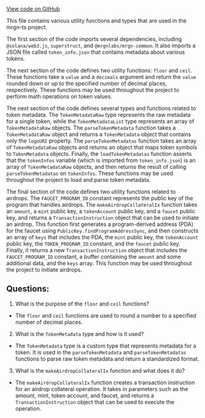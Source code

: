 [View code on GitHub](https://github.com/mrgnlabs/mrgn-ts/apps/marginfi-v2-ui/src/utils/index.ts)

This file contains various utility functions and types that are used in the mrgn-ts project. 

The first section of the code imports several dependencies, including `@solana/web3.js`, `superstruct`, and `@mrgnlabs/mrgn-common`. It also imports a JSON file called `token_info.json` that contains metadata about various tokens. 

The next section of the code defines two utility functions: `floor` and `ceil`. These functions take a `value` and a `decimals` argument and return the `value` rounded down or up to the specified number of decimal places, respectively. These functions may be used throughout the project to perform math operations on token values. 

The next section of the code defines several types and functions related to token metadata. The `TokenMetadataRaw` type represents the raw metadata for a single token, while the `TokenMetadataList` type represents an array of `TokenMetadataRaw` objects. The `parseTokenMetadata` function takes a `TokenMetadataRaw` object and returns a `TokenMetadata` object that contains only the `logoURI` property. The `parseTokenMetadatas` function takes an array of `TokenMetadataRaw` objects and returns an object that maps token symbols to `TokenMetadata` objects. Finally, the `loadTokenMetadatas` function asserts that the `tokenInfos` variable (which is imported from `token_info.json`) is an array of `TokenMetadataRaw` objects, and then returns the result of calling `parseTokenMetadatas` on `tokenInfos`. These functions may be used throughout the project to load and parse token metadata. 

The final section of the code defines two utility functions related to airdrops. The `FAUCET_PROGRAM_ID` constant represents the public key of the program that handles airdrops. The `makeAirdropCollateralIx` function takes an `amount`, a `mint` public key, a `tokenAccount` public key, and a `faucet` public key, and returns a `TransactionInstruction` object that can be used to initiate an airdrop. This function first generates a program-derived address (PDA) for the faucet using `PublicKey.findProgramAddressSync`, and then constructs an array of `keys` that includes the PDA, the `mint` public key, the `tokenAccount` public key, the `TOKEN_PROGRAM_ID` constant, and the `faucet` public key. Finally, it returns a new `TransactionInstruction` object that includes the `FAUCET_PROGRAM_ID` constant, a buffer containing the `amount` and some additional data, and the `keys` array. This function may be used throughout the project to initiate airdrops.
## Questions: 
 1. What is the purpose of the `floor` and `ceil` functions?
- The `floor` and `ceil` functions are used to round a number to a specified number of decimal places.

2. What is the `TokenMetadata` type and how is it used?
- The `TokenMetadata` type is a custom type that represents metadata for a token. It is used in the `parseTokenMetadata` and `parseTokenMetadatas` functions to parse raw token metadata and return a standardized format.

3. What is the `makeAirdropCollateralIx` function and what does it do?
- The `makeAirdropCollateralIx` function creates a transaction instruction for an airdrop collateral operation. It takes in parameters such as the amount, mint, token account, and faucet, and returns a `TransactionInstruction` object that can be used to execute the operation.